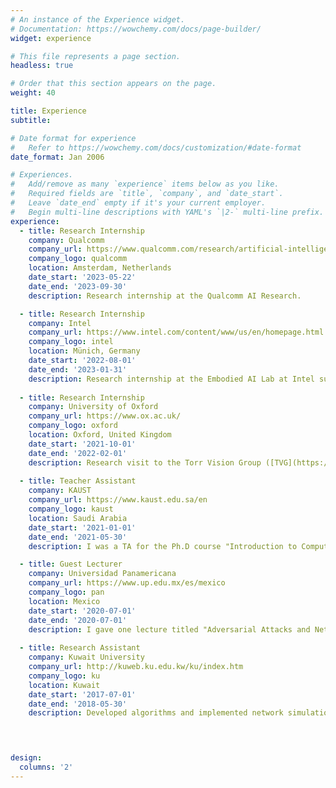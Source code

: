 ```yaml
---
# An instance of the Experience widget.
# Documentation: https://wowchemy.com/docs/page-builder/
widget: experience

# This file represents a page section.
headless: true

# Order that this section appears on the page.
weight: 40

title: Experience
subtitle:

# Date format for experience
#   Refer to https://wowchemy.com/docs/customization/#date-format
date_format: Jan 2006

# Experiences.
#   Add/remove as many `experience` items below as you like.
#   Required fields are `title`, `company`, and `date_start`.
#   Leave `date_end` empty if it's your current employer.
#   Begin multi-line descriptions with YAML's `|2-` multi-line prefix.
experience:
  - title: Research Internship
    company: Qualcomm
    company_url: https://www.qualcomm.com/research/artificial-intelligence/ai-research
    company_logo: qualcomm
    location: Amsterdam, Netherlands
    date_start: '2023-05-22'
    date_end: '2023-09-30'
    description: Research internship at the Qualcomm AI Research.

  - title: Research Internship
    company: Intel
    company_url: https://www.intel.com/content/www/us/en/homepage.html
    company_logo: intel
    location: Münich, Germany
    date_start: '2022-08-01'
    date_end: '2023-01-31'
    description: Research internship at the Embodied AI Lab at Intel supervised by [Matthias Müller](https://matthias.pw/).
    
  - title: Research Internship
    company: University of Oxford
    company_url: https://www.ox.ac.uk/
    company_logo: oxford
    location: Oxford, United Kingdom
    date_start: '2021-10-01'
    date_end: '2022-02-01'
    description: Research visit to the Torr Vision Group ([TVG](https://torrvision.com/)) supervised by [Prof. Philip Torr](https://scholar.google.com/citations?user=kPxa2w0AAAAJ&hl=en).
    
  - title: Teacher Assistant
    company: KAUST
    company_url: https://www.kaust.edu.sa/en
    company_logo: kaust
    location: Saudi Arabia
    date_start: '2021-01-01'
    date_end: '2021-05-30'
    description: I was a TA for the Ph.D course "Introduction to Computer Vision".

  - title: Guest Lecturer
    company: Universidad Panamericana
    company_url: https://www.up.edu.mx/es/mexico
    company_logo: pan
    location: Mexico
    date_start: '2020-07-01'
    date_end: '2020-07-01'
    description: I gave one lecture titled "Adversarial Attacks and Network Robustness".
    
  - title: Research Assistant
    company: Kuwait University
    company_url: http://kuweb.ku.edu.kw/ku/index.htm
    company_logo: ku
    location: Kuwait
    date_start: '2017-07-01'
    date_end: '2018-05-30'
    description: Developed algorithms and implemented network simulations.
    



design:
  columns: '2'
---
```

